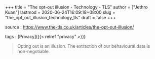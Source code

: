 +++
title = "The opt-out illusion - Technology - TLS"
author = ["Jethro Kuan"]
lastmod = 2020-06-24T16:09:18+08:00
slug = "the_opt_out_illusion_technology_tls"
draft = false
+++

source
: <https://www.the-tls.co.uk/articles/the-opt-out-illusion/>

tags
: [Privacy]({{< relref "privacy" >}})

> Opting out is an illusion. The extraction of our behavioural data is non-negotiable.
